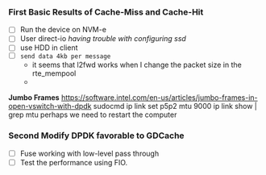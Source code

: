 ### First Basic Results of Cache-Miss and Cache-Hit
- [ ] Run the device on NVM-e
- [ ] User direct-io *having trouble with configuring ssd*
- [ ] use HDD in client
- [ ] `send data 4kb per message`
    - it seems that l2fwd works when I change the packet size in the rte_mempool
    - 

**Jumbo Frames**
https://software.intel.com/en-us/articles/jumbo-frames-in-open-vswitch-with-dpdk
sudocmd ip link set p5p2 mtu 9000
ip link show | grep mtu
perhaps we need to restart the computer




### Second Modify DPDK favorable to GDCache
- [ ] Fuse working with low-level pass through
- [ ] Test the performance using FIO.
